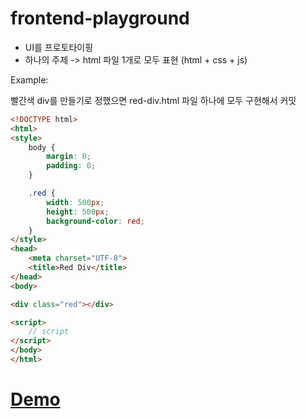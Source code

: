 # frontend-playground
* UI를 프로토타이핑
* 하나의 주제 -> html 파일 1개로 모두 표현 (html + css + js)

Example:

빨간색 div를 만들기로 정했으면 red-div.html 파일 하나에 모두 구현해서 커밋


```html
<!DOCTYPE html>
<html>
<style>
    body {
        margin: 0;
        padding: 0;
    }

    .red {
        width: 500px;
        height: 500px;
        background-color: red;
    }
</style>
<head>
    <meta charset="UTF-8">
    <title>Red Div</title>
</head>
<body>

<div class="red"></div>

<script>
    // script
</script>
</body>
</html>
```
# [Demo](https://ahribori.github.io/frontend-playground/)